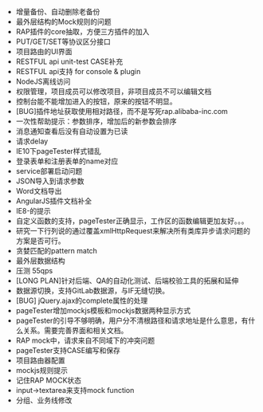 * 增量备份、自动删除老备份
* 最外层结构的Mock规则的问题
* RAP插件的core抽取，方便三方插件的加入
* PUT/GET/SET等协议区分接口
* 项目路由的UI界面 
* RESTFUL api unit-test CASE补充
* RESTFUL api支持 for console & plugin
* NodeJS离线访问  
* 权限管理，项目成员可以修改项目，非项目成员不可以编辑文档
* 控制台能不能增加进入的按钮，原来的按钮不明显。
* [BUG]插件地址获取使用相对路径，而不是写死rap.alibaba-inc.com
* 一次性帮助提示：参数排序，增加后的新参数会排序
* 消息通知查看后没有自动设置为已读
* 请求delay 
* IE10下pageTester样式错乱
* 登录表单和注册表单的name对应 
* service部署启动问题 
* JSON导入到请求参数 
* Word文档导出
* AngularJS插件文档补全
* IE8-的提示 
* 自定义函数的支持，pageTester正确显示，工作区的函数编辑更加友好。。。
* 研究一下行列说的通过覆盖xmlHttpRequest来解决所有类库异步请求问题的方案是否可行。
* 贪婪匹配的pattern match 
* 最外层数据结构
* 压测 55qps
* [LONG PLAN]针对后端、QA的自动化测试、后端校验工具的拓展和延伸
* 数据源切换，支持GitLab数据源，与IF无缝切换。 
* [BUG] jQuery.ajax的complete属性的处理
* pageTester增加mockjs模板和mockjs数据两种显示方式
* pageTester的引导不够明确，用户分不清根路径和请求地址是什么意思，有什么关系。需要完善界面和相关文档。
* RAP mock中，请求来自不同域下的冲突问题
* pageTester支持CASE编写和保存
* 项目路由器配置
* mockjs规则提示
* 记住RAP MOCK状态
* input->textarea来支持mock function
* 分组、业务线修改 
